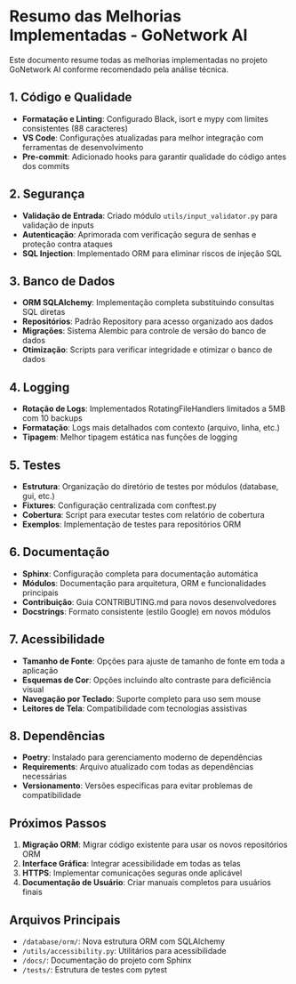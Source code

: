 # Resumo das Melhorias Implementadas - GoNetwork AI

Este documento resume todas as melhorias implementadas no projeto GoNetwork AI conforme recomendado pela análise técnica.

## 1. Código e Qualidade

- **Formatação e Linting**: Configurado Black, isort e mypy com limites consistentes (88 caracteres)
- **VS Code**: Configurações atualizadas para melhor integração com ferramentas de desenvolvimento
- **Pre-commit**: Adicionado hooks para garantir qualidade do código antes dos commits

## 2. Segurança

- **Validação de Entrada**: Criado módulo `utils/input_validator.py` para validação de inputs
- **Autenticação**: Aprimorada com verificação segura de senhas e proteção contra ataques
- **SQL Injection**: Implementado ORM para eliminar riscos de injeção SQL

## 3. Banco de Dados

- **ORM SQLAlchemy**: Implementação completa substituindo consultas SQL diretas
- **Repositórios**: Padrão Repository para acesso organizado aos dados
- **Migrações**: Sistema Alembic para controle de versão do banco de dados
- **Otimização**: Scripts para verificar integridade e otimizar o banco de dados

## 4. Logging

- **Rotação de Logs**: Implementados RotatingFileHandlers limitados a 5MB com 10 backups
- **Formatação**: Logs mais detalhados com contexto (arquivo, linha, etc.)
- **Tipagem**: Melhor tipagem estática nas funções de logging

## 5. Testes

- **Estrutura**: Organização do diretório de testes por módulos (database, gui, etc.)
- **Fixtures**: Configuração centralizada com conftest.py
- **Cobertura**: Script para executar testes com relatório de cobertura
- **Exemplos**: Implementação de testes para repositórios ORM

## 6. Documentação

- **Sphinx**: Configuração completa para documentação automática
- **Módulos**: Documentação para arquitetura, ORM e funcionalidades principais
- **Contribuição**: Guia CONTRIBUTING.md para novos desenvolvedores
- **Docstrings**: Formato consistente (estilo Google) em novos módulos

## 7. Acessibilidade

- **Tamanho de Fonte**: Opções para ajuste de tamanho de fonte em toda a aplicação
- **Esquemas de Cor**: Opções incluindo alto contraste para deficiência visual
- **Navegação por Teclado**: Suporte completo para uso sem mouse
- **Leitores de Tela**: Compatibilidade com tecnologias assistivas

## 8. Dependências

- **Poetry**: Instalado para gerenciamento moderno de dependências
- **Requirements**: Arquivo atualizado com todas as dependências necessárias
- **Versionamento**: Versões específicas para evitar problemas de compatibilidade

## Próximos Passos

1. **Migração ORM**: Migrar código existente para usar os novos repositórios ORM
2. **Interface Gráfica**: Integrar acessibilidade em todas as telas
3. **HTTPS**: Implementar comunicações seguras onde aplicável
4. **Documentação de Usuário**: Criar manuais completos para usuários finais

## Arquivos Principais

- `/database/orm/`: Nova estrutura ORM com SQLAlchemy
- `/utils/accessibility.py`: Utilitários para acessibilidade
- `/docs/`: Documentação do projeto com Sphinx
- `/tests/`: Estrutura de testes com pytest
